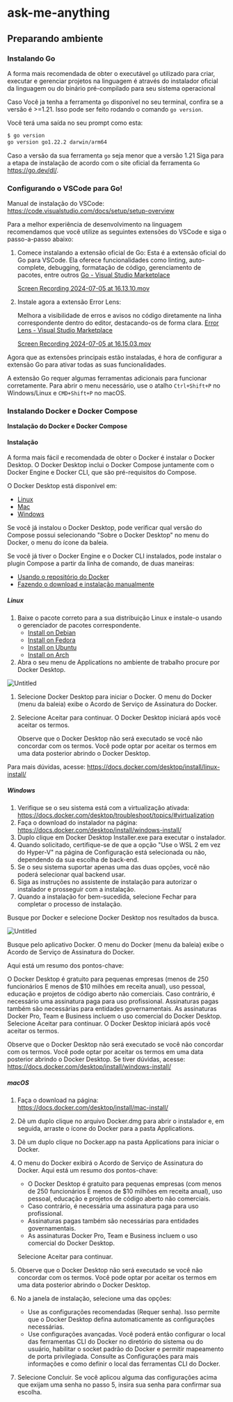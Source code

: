 # ask-me-anything

## Preparando ambiente 

### Instalando Go

A forma mais recomendada de obter o executável `go` utilizado para criar, executar e gerenciar projetos na linguagem é através do instalador oficial da linguagem ou do binário pré-compilado para seu sistema operacional

Caso Você ja tenha a ferramenta `go` disponível no seu terminal, confira se a versão é >=1.21.
Isso pode ser feito rodando o comando `go version`.

Você terá uma saída no seu prompt como esta:

```bash
$ go version
go version go1.22.2 darwin/arm64
```

Caso a versão da sua ferramenta `go` seja menor que a versão 1.21 Siga para a etapa de instalação de acordo com o site oficial da ferramenta `Go` https://go.dev/dl/.


### Configurando o VSCode para Go!

Manual de instalação do VSCode: https://code.visualstudio.com/docs/setup/setup-overview

Para a melhor experiência de desenvolvimento na linguagem recomendamos que você utilize as seguintes extensões do VSCode e siga o passo-a-passo abaixo:

1. Comece instalando a extensão oficial de Go: 
Esta é a extensão oficial do Go para VSCode. Ela oferece funcionalidades como linting, auto-complete, debugging, formatação de código, gerenciamento de pacotes, entre outros
[Go - Visual Studio Marketplace](https://marketplace.visualstudio.com/items?itemName=golang.go)
    
    [Screen Recording 2024-07-05 at 16.13.10.mov](https://prod-files-secure.s3.us-west-2.amazonaws.com/08f749ff-d06d-49a8-a488-9846e081b224/68dccbe4-83b3-49f4-8a85-b7e6d8a2e358/Screen_Recording_2024-07-05_at_16.13.10.mov)
    
2. Instale agora a extensão Error Lens:
    
    Melhora a visibilidade de erros e avisos no código diretamente na linha correspondente dentro do editor, destacando-os de forma clara.
    [Error Lens - Visual Studio Marketplace](https://marketplace.visualstudio.com/items?itemName=usernamehw.errorlens)
    
    [Screen Recording 2024-07-05 at 16.15.03.mov](https://prod-files-secure.s3.us-west-2.amazonaws.com/08f749ff-d06d-49a8-a488-9846e081b224/e3189400-4d43-4108-b68c-288175aa00ef/Screen_Recording_2024-07-05_at_16.15.03.mov)
    

Agora que as extensões principais estão instaladas, é hora de configurar a extensão Go para ativar todas as suas funcionalidades.

A extensão Go requer algumas ferramentas adicionais para funcionar corretamente. Para abrir o menu necessário, use o atalho `Ctrl+Shift+P` no Windows/Linux e `CMD+Shift+P` no macOS.

### Instalando Docker e Docker Compose

**Instalação do Docker e Docker Compose**

#### Instalação

A forma mais fácil e recomendada de obter o Docker é instalar o Docker Desktop. O Docker Desktop inclui o Docker Compose juntamente com o Docker Engine e Docker CLI, que são pré-requisitos do Compose.

O Docker Desktop está disponível em:

- [Linux](https://docs.docker.com/desktop/install/linux-install/)
- [Mac](https://docs.docker.com/desktop/install/mac-install/)
- [Windows](https://docs.docker.com/desktop/install/windows-install/)

Se você já instalou o Docker Desktop, pode verificar qual versão do Compose possui selecionando "Sobre o Docker Desktop" no menu do Docker, o menu do ícone da baleia.

Se você já tiver o Docker Engine e o Docker CLI instalados, pode instalar o plugin Compose a partir da linha de comando, de duas maneiras:

- [Usando o repositório do Docker](https://docs.docker.com/compose/install/linux/#install-using-the-repository)
- [Fazendo o download e instalação manualmente](https://docs.docker.com/compose/install/linux/#install-the-plugin-manually)

##### Linux

1. Baixe o pacote correto para a sua distribuição Linux e instale-o usando o gerenciador de pacotes correspondente.
    - [Install on Debian](https://docs.docker.com/desktop/install/debian/)
    - [Install on Fedora](https://docs.docker.com/desktop/install/fedora/)
    - [Install on Ubuntu](https://docs.docker.com/desktop/install/ubuntu/)
    - [Install on Arch](https://docs.docker.com/desktop/install/archlinux/)
2. Abra o seu menu de Applications no ambiente de trabalho procure por Docker Desktop.

![Untitled](https://prod-files-secure.s3.us-west-2.amazonaws.com/08f749ff-d06d-49a8-a488-9846e081b224/578ba4dd-b43a-4d93-a10b-bc85c638cd2f/Untitled.png)

1. Selecione Docker Desktop para iniciar o Docker.
O menu do Docker (menu da baleia) exibe o Acordo de Serviço de Assinatura do Docker.
2. Selecione Aceitar para continuar. O Docker Desktop iniciará após você aceitar os termos.
    
    Observe que o Docker Desktop não será executado se você não concordar com os termos. Você pode optar por aceitar os termos em uma data posterior abrindo o Docker Desktop.
    

Para mais dúvidas, acesse: https://docs.docker.com/desktop/install/linux-install/

##### Windows

1. Verifique se o seu sistema está com a virtualização ativada: https://docs.docker.com/desktop/troubleshoot/topics/#virtualization
2. Faça o download do instalador na página: https://docs.docker.com/desktop/install/windows-install/
3. Duplo clique em Docker Desktop Installer.exe para executar o instalador.
4. Quando solicitado, certifique-se de que a opção "Use o WSL 2 em vez do Hyper-V" na página de Configuração está selecionada ou não, dependendo da sua escolha de back-end.
5. Se o seu sistema suportar apenas uma das duas opções, você não poderá selecionar qual backend usar.
6. Siga as instruções no assistente de instalação para autorizar o instalador e prosseguir com a instalação.
7. Quando a instalação for bem-sucedida, selecione Fechar para completar o processo de instalação.

Busque por Docker e selecione Docker Desktop nos resultados da busca.

![Untitled](https://prod-files-secure.s3.us-west-2.amazonaws.com/08f749ff-d06d-49a8-a488-9846e081b224/e9f7a565-b5c6-4739-a53e-41716df3fc1a/Untitled.png)

Busque pelo aplicativo Docker.
O menu do Docker (menu da baleia) exibe o Acordo de Serviço de Assinatura do Docker.

Aqui está um resumo dos pontos-chave:

O Docker Desktop é gratuito para pequenas empresas (menos de 250 funcionários E menos de $10 milhões em receita anual), uso pessoal, educação e projetos de código aberto não comerciais.
Caso contrário, é necessário uma assinatura paga para uso profissional.
Assinaturas pagas também são necessárias para entidades governamentais.
As assinaturas Docker Pro, Team e Business incluem o uso comercial do Docker Desktop.
Selecione Aceitar para continuar. O Docker Desktop iniciará após você aceitar os termos.

Observe que o Docker Desktop não será executado se você não concordar com os termos. Você pode optar por aceitar os termos em uma data posterior abrindo o Docker Desktop.
Se tiver dúvidas, acesse: https://docs.docker.com/desktop/install/windows-install/

##### macOS

1. Faça o download na página: https://docs.docker.com/desktop/install/mac-install/
2. Dê um duplo clique no arquivo Docker.dmg para abrir o instalador e, em seguida, arraste o ícone do Docker para a pasta Applications.
3. Dê um duplo clique no Docker.app na pasta Applications para iniciar o Docker.
4. O menu do Docker exibirá o Acordo de Serviço de Assinatura do Docker. Aqui está um resumo dos pontos-chave:
    - O Docker Desktop é gratuito para pequenas empresas (com menos de 250 funcionários E menos de $10 milhões em receita anual), uso pessoal, educação e projetos de código aberto não comerciais.
    - Caso contrário, é necessária uma assinatura paga para uso profissional.
    - Assinaturas pagas também são necessárias para entidades governamentais.
    - As assinaturas Docker Pro, Team e Business incluem o uso comercial do Docker Desktop.
    
    Selecione Aceitar para continuar.
    
5. Observe que o Docker Desktop não será executado se você não concordar com os termos. Você pode optar por aceitar os termos em uma data posterior abrindo o Docker Desktop.
6. No a janela de instalação, selecione uma das opções:
    - Use as configurações recomendadas (Requer senha). Isso permite que o Docker Desktop defina automaticamente as configurações necessárias.
    - Use configurações avançadas. Você poderá então configurar o local das ferramentas CLI do Docker no diretório do sistema ou do usuário, habilitar o socket padrão do Docker e permitir mapeamento de porta privilegiada. Consulte as Configurações para mais informações e como definir o local das ferramentas CLI do Docker.
7. Selecione Concluir. Se você aplicou alguma das configurações acima que exijam uma senha no passo 5, insira sua senha para confirmar sua escolha.
